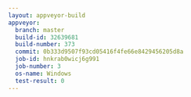 ```yaml
---
layout: appveyor-build
appveyor:
  branch: master
  build-id: 32639681
  build-number: 373
  commit: 0b333d9507f93cd05416f4fe66e8429456205d8a
  job-id: hnkrab0wicj6g991
  job-number: 3
  os-name: Windows
  test-result: 0
---
```

